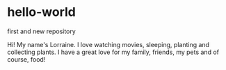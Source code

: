 # hello-world
first and new repository

Hi! 
My name's Lorraine. I love watching movies, sleeping, planting and collecting plants.
I have a great love for my family, friends, my pets and of course, food!
